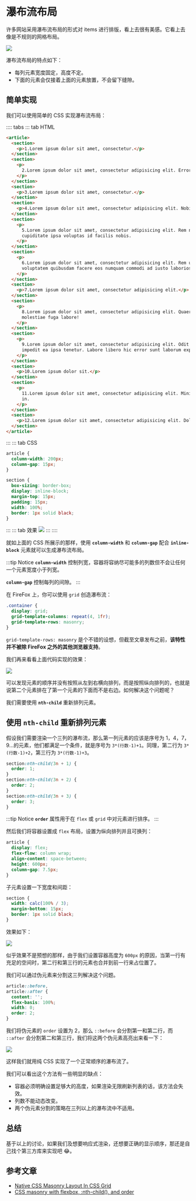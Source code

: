 # 瀑布流布局

许多网站采用瀑布流布局的形式对 items 进行排版，看上去很有美感。它看上去像是不规则的网格布局。

<a data-fancybox title="" href="http://picstore.lliiooiill.cn/pintrest.jpg">![](http://picstore.lliiooiill.cn/pintrest.jpg)</a>

瀑布流布局的特点如下：

- 每列元素宽度固定，高度不定。
- 下面的元素会仅接着上面的元素放置，不会留下缝隙。

## 简单实现

我们可以使用简单的 CSS 实现瀑布流布局：

:::: tabs
::: tab HTML

```html
<article>
  <section>
    <p>1.Lorem ipsum dolor sit amet, consectetur.</p>
  </section>
  <section>
    <p>
      2.Lorem ipsum dolor sit amet, consectetur adipisicing elit. Error aliquid reprehenderit expedita odio beatae est.
    </p>
  </section>
  <section>
    <p>3.Lorem ipsum dolor sit amet, consectetur.</p>
  </section>
  <section>
    <p>4.Lorem ipsum dolor sit amet, consectetur adipisicing elit. Nobis quaerat suscipit ad.</p>
  </section>
  <section>
    <p>
      5.Lorem ipsum dolor sit amet, consectetur adipisicing elit. Rem nihil alias amet dolores fuga totam sequi a
      cupiditate ipsa voluptas id facilis nobis.
    </p>
  </section>
  <section>
    <p>
      6.Lorem ipsum dolor sit amet, consectetur adipisicing elit. Rem ut debitis dolorum earum expedita eveniet
      voluptatem quibusdam facere eos numquam commodi ad iusto laboriosam rerum aliquam.
    </p>
  </section>
  <section>
    <p>7.Lorem ipsum dolor sit amet, consectetur adipisicing elit.</p>
  </section>
  <section>
    <p>
      8.Lorem ipsum dolor sit amet, consectetur adipisicing elit. Quaerat architecto quis tenetur fugiat veniam iste
      molestiae fuga labore!
    </p>
  </section>
  <section>
    <p>
      9.Lorem ipsum dolor sit amet, consectetur adipisicing elit. Odit accusamus tempore at porro officia rerum est
      impedit ea ipsa tenetur. Labore libero hic error sunt laborum expedita.
    </p>
  </section>
  <section>
    <p>10.Lorem ipsum dolor sit.</p>
  </section>
  <section>
    <p>
      11.Lorem ipsum dolor sit amet, consectetur adipisicing elit. Minima asperiores eveniet vero velit eligendi aliquid
      in.
    </p>
  </section>
  <section>
    <p>12.Lorem ipsum dolor sit amet, consectetur adipisicing elit. Doloribus dolorem maxime minima animi cum.</p>
  </section>
</article>
```

:::
::: tab CSS

```css {2-3,8}
article {
  column-width: 200px;
  column-gap: 15px;
}

section {
  box-sizing: border-box;
  display: inline-block;
  margin-top: 15px;
  padding: 15px;
  width: 100%;
  border: 1px solid black;
}
```

:::
::: tab 效果
<a data-fancybox title="" href="http://picstore.lliiooiill.cn/1625974582%281%29.jpg">![](http://picstore.lliiooiill.cn/1625974582%281%29.jpg)</a>
:::
::::

就如上面的 CSS 所展示的那样，使用 **`column-width`** 和 **`column-gap`** 配合 **`inline-block`** 元素就可以生成瀑布流布局。

:::tip Notice
**`column-width`** 控制列宽，容器将容纳尽可能多的列数但不会让任何一个元素宽度小于列宽。

**`column-gap`** 控制每列的间隙。
:::

在 FireFox 上，你可以使用 `grid` 创造瀑布流：

```css
.container {
  display: grid;
  grid-template-columns: repeat(4, 1fr);
  grid-template-rows: masonry;
}
```

`grid-template-rows: masonry` 是个不错的设想，但截至文章发布之前，**该特性并不被除 FireFox 之外的其他浏览器支持**。

我们再来看看上面代码实现的效果：

<a data-fancybox title="" href="http://picstore.lliiooiill.cn/1625974582%281%29.jpg">![](http://picstore.lliiooiill.cn/1625974582%281%29.jpg)</a>

可以发现元素的顺序并没有按照从左到右横向排列，而是按照纵向排列的，也就是说第二个元素排在了第一个元素的下面而不是右边。如何解决这个问题呢？

我们需要使用 **`nth-child`** 重新排列元素。

## 使用 `nth-child` 重新排列元素

假设我们需要渲染一个三列的瀑布流，那么第一列元素的应该是序号为 1，4，7，9...的元素，他们都满足一个条件，就是序号为 `3*(行数-1)+1`。同理，第二行为 `3*(行数-1)+2`，第三行为 `3*(行数-1)+3`。

```css
section:nth-child(3n + 1) {
  order: 1;
}
section:nth-child(3n + 2) {
  order: 2;
}
section:nth-child(3n + 3) {
  order: 3;
}
```

:::tip Notice
**`order`** 属性用于在 `flex` 或 `grid` 中对元素进行排序。
:::

然后我们将容器设置成 `flex` 布局，设置为纵向排列并且可换列：

```css {2-3}
article {
  display: flex;
  flex-flow: column wrap;
  align-content: space-between;
  height: 600px;
  column-gap: 7.5px;
}
```

子元素设置一下宽度和间距：

```css
section {
  width: calc(100% / 3);
  margin-bottom: 15px;
  border: 1px solid black;
}
```

效果如下：

<a data-fancybox title="" href="http://picstore.lliiooiill.cn/1625980997%281%29.jpg">![](http://picstore.lliiooiill.cn/1625980997%281%29.jpg)</a>

似乎效果不是预想的那样，由于我们设置容器高度为 `600px` 的原因，当第一行有充足的空间时，第二行和第三行的元素也合并到前一行来占位置了。

我们可以通过伪元素来分割这三列解决这个问题。

```css {4,6}
article::before,
article::after {
  content: '';
  flex-basis: 100%;
  width: 0;
  order: 2;
}
```

我们将伪元素的 `order` 设置为 2，那么 `::before` 会分割第一和第二行，而 `::after` 会分割第二和第三行，我们将这两个伪元素高亮出来看一下：

<a data-fancybox title="" href="http://picstore.lliiooiill.cn/1625981792%281%29.jpg">![](http://picstore.lliiooiill.cn/1625981792%281%29.jpg)</a>

这样我们就用纯 CSS 实现了一个正常顺序的瀑布流了。

我们可以看出这个方法有一些明显的缺点：

- 容器必须明确设置足够大的高度，如果渲染无限刷新列表的话，该方法会失效。
- 列数不能动态改变。
- 两个伪元素分割的策略在三列以上的瀑布流中不适用。

## 总结

基于以上的讨论，如果我们及想要响应式渲染，还想要正确的显示顺序，那还是自己找个第三方库来实现吧 😂。

## 参考文章

- [Native CSS Masonry Layout In CSS Grid](https://www.smashingmagazine.com/native-css-masonry-layout-css-grid/)
- [CSS masonry with flexbox, :nth-child(), and order](https://tobiasahlin.com/blog/masonry-with-css/)
